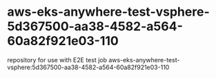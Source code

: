 # aws-eks-anywhere-test-vsphere-5d367500-aa38-4582-a564-60a82f921e03-110
repository for use with E2E test job aws-eks-anywhere-test-vsphere:5d367500-aa38-4582-a564-60a82f921e03-110
